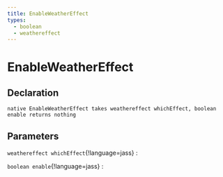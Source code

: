 ```yaml
---
title: EnableWeatherEffect
types:
  - boolean
  - weathereffect
---
```


# EnableWeatherEffect

## Declaration

```jass
native EnableWeatherEffect takes weathereffect whichEffect, boolean enable returns nothing
```

## Parameters
`weathereffect whichEffect`{!language=jass}
: 

`boolean enable`{!language=jass}
: 
